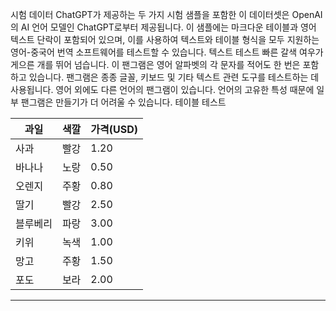 시험 데이터
ChatGPT가 제공하는 두 가지 시험 샘플을 포함한 이 데이터셋은 OpenAI의 AI 언어 모델인 ChatGPT로부터 제공됩니다.
이 샘플에는 마크다운 테이블과 영어 텍스트 단락이 포함되어 있으며, 이를 사용하여 텍스트와 테이블 형식을 모두 지원하는 영어-중국어 번역 소프트웨어를 테스트할 수 있습니다.
텍스트 테스트
빠른 갈색 여우가 게으른 개를 뛰어 넘습니다. 이 팬그램은 영어 알파벳의 각 문자를 적어도 한 번은 포함하고 있습니다. 팬그램은 종종 글꼴, 키보드 및 기타 텍스트 관련 도구를 테스트하는 데 사용됩니다. 영어 외에도 다른 언어의 팬그램이 있습니다. 언어의 고유한 특성 때문에 일부 팬그램은 만들기가 더 어려울 수 있습니다.
테이블 테스트

| 과일 | 색깔 | 가격(USD) |
| --- | --- | --- |
| 사과 | 빨강 | 1.20 |
| 바나나 | 노랑 | 0.50 |
| 오렌지 | 주황 | 0.80 |
| 딸기 | 빨강 | 2.50 |
| 블루베리 | 파랑 | 3.00 |
| 키위 | 녹색 | 1.00 |
| 망고 | 주황 | 1.50 |
| 포도 | 보라 | 2.00 |

---
